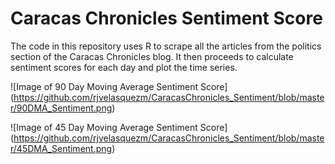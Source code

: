 # Caracas Chronicles Sentiment Score

The code in this repository uses R to scrape all the articles from the politics section of the Caracas Chronicles blog. It then proceeds to calculate sentiment scores for each day and plot the time series.



![Image of 90 Day Moving Average Sentiment Score]
(https://github.com/rjvelasquezm/CaracasChronicles_Sentiment/blob/master/90DMA_Sentiment.png)



![Image of 45 Day Moving Average Sentiment Score]
(https://github.com/rjvelasquezm/CaracasChronicles_Sentiment/blob/master/45DMA_Sentiment.png)
